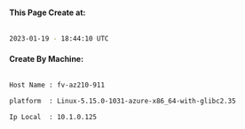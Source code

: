
   
#### This Page Create at:

```bash

2023-01-19 - 18:44:10 UTC

```

#### Create By Machine:

```bash

Host Name : fv-az210-911

platform  : Linux-5.15.0-1031-azure-x86_64-with-glibc2.35

Ip Local  : 10.1.0.125

```

